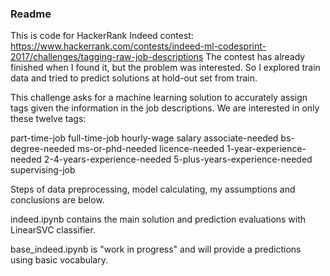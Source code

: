 ### Readme

This is code for HackerRank Indeed contest:
https://www.hackerrank.com/contests/indeed-ml-codesprint-2017/challenges/tagging-raw-job-descriptions
The contest has already finished when I found it, but the problem was interested. So I explored train data and tried to predict solutions at hold-out set from train.

This challenge asks for a machine learning solution to accurately assign tags given the information in the job descriptions. We are interested in only these twelve tags:

part-time-job
full-time-job
hourly-wage
salary
associate-needed
bs-degree-needed
ms-or-phd-needed
licence-needed
1-year-experience-needed
2-4-years-experience-needed
5-plus-years-experience-needed
supervising-job

Steps of data preprocessing, model calculating, my assumptions and conclusions are below.

indeed.ipynb contains the main solution and prediction evaluations with LinearSVC classifier.

base_indeed.ipynb is "work in progress" and will provide a predictions using basic vocabulary.

